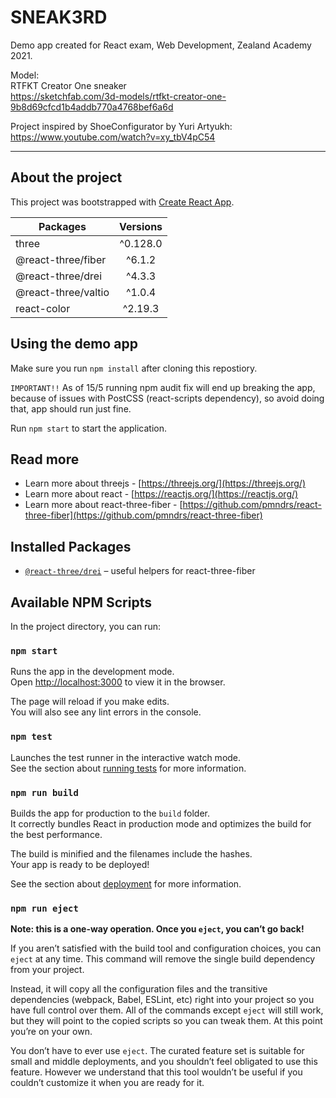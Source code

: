 # SNEAK3RD

Demo app created for React exam, Web Development, Zealand Academy 2021.

Model:\
RTFKT Creator One sneaker\
https://sketchfab.com/3d-models/rtfkt-creator-one-9b8d69cfcd1b4addb770a4768bef6a6d

Project inspired by ShoeConfigurator by Yuri Artyukh:\
https://www.youtube.com/watch?v=xy_tbV4pC54

_________________________________________________________________________



## About the project

This project was bootstrapped with [Create React App](https://github.com/facebook/create-react-app).

| Packages        | Versions           |
| ------------- |:-------------:|
| three      | ^0.128.0 |
| @react-three/fiber     | ^6.1.2     |
| @react-three/drei     | ^4.3.3     |
| @react-three/valtio     | ^1.0.4     |
| react-color      | ^2.19.3 |

## Using the demo app

Make sure you run `npm install` after cloning this repostiory.

`IMPORTANT!!`
As of 15/5 running npm audit fix will end up breaking the app, because of issues with PostCSS (react-scripts dependency), so avoid doing that, app should run just fine.

Run `npm start` to start the application.

## Read more

- Learn more about threejs - [https://threejs.org/](https://threejs.org/)
- Learn more about react - [https://reactjs.org/](https://reactjs.org/)
- Learn more about react-three-fiber - [https://github.com/pmndrs/react-three-fiber](https://github.com/pmndrs/react-three-fiber)

## Installed Packages

- [`@react-three/drei`](https://github.com/react-spring/drei) &ndash; useful helpers for react-three-fiber


## Available NPM Scripts

In the project directory, you can run:

### `npm start`

Runs the app in the development mode.\
Open [http://localhost:3000](http://localhost:3000) to view it in the browser.

The page will reload if you make edits.\
You will also see any lint errors in the console.

### `npm test`

Launches the test runner in the interactive watch mode.\
See the section about [running tests](https://facebook.github.io/create-react-app/docs/running-tests) for more information.

### `npm run build`

Builds the app for production to the `build` folder.\
It correctly bundles React in production mode and optimizes the build for the best performance.

The build is minified and the filenames include the hashes.\
Your app is ready to be deployed!

See the section about [deployment](https://facebook.github.io/create-react-app/docs/deployment) for more information.

### `npm run eject`

**Note: this is a one-way operation. Once you `eject`, you can’t go back!**

If you aren’t satisfied with the build tool and configuration choices, you can `eject` at any time. This command will remove the single build dependency from your project.

Instead, it will copy all the configuration files and the transitive dependencies (webpack, Babel, ESLint, etc) right into your project so you have full control over them. All of the commands except `eject` will still work, but they will point to the copied scripts so you can tweak them. At this point you’re on your own.

You don’t have to ever use `eject`. The curated feature set is suitable for small and middle deployments, and you shouldn’t feel obligated to use this feature. However we understand that this tool wouldn’t be useful if you couldn’t customize it when you are ready for it.
